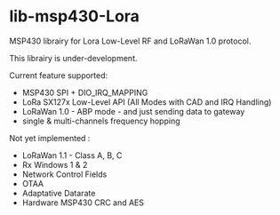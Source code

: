 # lib-msp430-Lora
MSP430 librairy for Lora Low-Level RF and LoRaWan 1.0 protocol.

This librairy is under-development.

Current feature supported:
- MSP430 SPI + DIO_IRQ_MAPPING
- LoRa SX127x Low-Level API (All Modes with CAD and IRQ Handling)
- LoRaWan 1.0 - ABP mode - and just sending data to gateway
- single & multi-channels frequency hopping

Not yet implemented :
- LoRaWan 1.1 - Class A, B, C
- Rx Windows 1 & 2
- Network Control Fields
- OTAA
- Adaptative Datarate
- Hardware MSP430 CRC and AES
